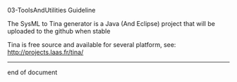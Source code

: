 03-ToolsAndUtilities Guideline

The SysML to Tina generator is a Java (And Eclipse) project that
will be uploaded to the github when stable

Tina is free source and available for several platform, see:
http://projects.laas.fr/tina/

----
end of document
